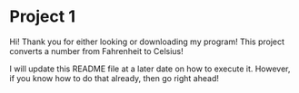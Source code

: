 # Project 1

Hi! Thank you for either looking or downloading my program! This project converts a number from Fahrenheit to Celsius!

I will update this README file at a later date on how to execute it. However, if you know how to do that already, then go right ahead!

